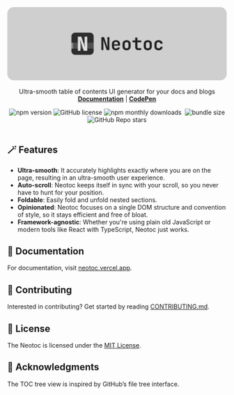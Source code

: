 <a href="https://neotoc.vercel.app" target="_blank">
  <picture>
    <source media="(prefers-color-scheme: dark)" srcset="https://raw.githubusercontent.com/ashutoshbw/neotoc/refs/heads/update-for-v1.0.0/.github/assets/readme-banner-dark.png">
    <source media="(prefers-color-scheme: light)" srcset="https://raw.githubusercontent.com/ashutoshbw/neotoc/refs/heads/update-for-v1.0.0/.github/assets/readme-banner-light.png">
    <img alt="Neotoc" src="https://raw.githubusercontent.com/ashutoshbw/neotoc/refs/heads/update-for-v1.0.0/.github/assets/readme-banner-light.png"">
  </picture>
</a>

<p align="center">
  <p align="center">
    Ultra-smooth table of contents UI generator for your docs and blogs
    <br/>
    <b><a href="https://neotoc.vercel.app/" target="_blank">Documentation</a></b> | <b><a href="https://codepen.io/ashutoshbw/pen/Jojvvbp" target="_blank">CodePen</a></b>
  </p>
</p>

<div align="center">
  <img src="https://img.shields.io/npm/v/neotoc?style=flat-square" alt="npm version">
  <img src="https://img.shields.io/github/license/ashutoshbw/neotoc?style=flat-square" alt="GitHub license">
  <img src="https://img.shields.io/npm/dm/neotoc?style=flat-square" alt="npm monthly downloads">
  <img src="https://data.jsdelivr.com/v1/package/npm/neotoc/badge" alt="">
  <img src="https://img.shields.io/bundlephobia/minzip/neotoc?style=flat-square" alt="bundle size">
  <img src="https://img.shields.io/github/stars/ashutoshbw/neotoc?style=flat-square" alt="GitHub Repo stars">
</div>

<br/>

## 🪄 Features

- **Ultra-smooth**: It accurately highlights exactly where you are on the page, resulting in an ultra-smooth user experience.
- **Auto-scroll**: Neotoc keeps itself in sync with your scroll, so you never have to hunt for your position.
- **Foldable**: Easily fold and unfold nested sections.
- **Opinionated**: Neotoc focuses on a single DOM structure and convention of style, so it stays efficient and free of bloat.
- **Framework-agnostic**: Whether you're using plain old JavaScript or modern tools like React with TypeScript, Neotoc just works.

## 📖 Documentation

For documentation, visit [neotoc.vercel.app](https://neotoc.vercel.app/).

## 🤝 Contributing

Interested in contributing? Get started by reading [CONTRIBUTING.md](https://github.com/ashutoshbw/neotoc/blob/main/CONTRIBUTING.md).

## 📄 License

The Neotoc is licensed under the [MIT License](https://github.com/ashutoshbw/neotoc/blob/main/LICENSE).

## 🏅 Acknowledgments

The TOC tree view is inspired by GitHub’s file tree interface.
